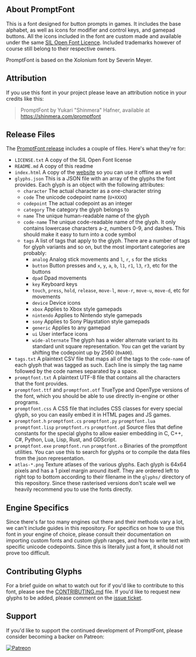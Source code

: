 ## About PromptFont
This is a font designed for button prompts in games. It includes the base alphabet, as well as icons for modifier and control keys, and gamepad buttons. All the icons included in the font are custom made and available under the same [SIL Open Font Licence](LICENSE.txt). Included trademarks however of course still belong to their respective owners.

PromptFont is based on the Xolonium font by Severin Meyer.

## Attribution
If you use this font in your project please leave an attribution notice in your credits like this:

> PromptFont by Yukari "Shinmera" Hafner, available at https://shinmera.com/promptfont

## Release Files
The [PromptFont release](https://shinmera.com/project/promptfont/archive/refs/heads/gh-pages.zip) includes a couple of files. Here's what they're for:

- ``LICENSE.txt``
  A copy of the SIL Open Font license
- ``README.md``
  A copy of this readme
- ``index.html``
  A copy of the [website](https://shinmera.com/docs/promptfont) so you can use it offline as well
- ``glyphs.json``
  This is a JSON file with an array of the glyphs the font provides. Each glyph is an object with the following attributes:
  - ``character`` The actual character as a one-character string
  - ``code`` The unicode codepoint name (``U+XXXX``)
  - ``codepoint`` The actual codepoint as an integer
  - ``category`` The category the glyph belongs to
  - ``name`` The unique human-readable name of the glyph
  - ``code-name`` The unique code-readable name of the glyph. It only contains lowercase characters a-z, numbers 0-9, and dashes. This should make it easy to turn into a code symbol
  - ``tags`` A list of tags that apply to the glyph. There are a number of tags for glyph variants and so on, but the most important categories are probably:
    - ``analog`` Analog stick movements and `l`, `r`, `s` for the sticks
    - ``button`` Button presses and `x`, `y`, `a`, `b`, `l1`, `r1`, `l3`, `r3`, etc for the buttons
    - ``dpad`` Dpad movements
    - ``key`` Keyboard keys
    - ``touch``, ``press``, ``hold``, ``release``, ``move-l``, ``move-r``, ``move-u``, ``move-d``, etc for movements
    - ``device`` Device icons
    - ``xbox`` Applies to Xbox style gamepads
    - ``nintendo`` Applies to Nintendo style gamepads
    - ``sony`` Applies to Sony Playstation style gamepads
    - ``generic`` Applies to any gamepad
    - ``ui`` User interface icons
    - ``wide-alternate`` The glyph has a wider alternate variant to its standard unit square representation. You can get the variant by shifting the codepoint up by 2560 (`0xA00`).
- ``tags.txt``
  A plaintext CSV file that maps all of the tags to the ``code-name`` of each glyph that was tagged as such. Each line is simply the tag name followed by the code names separated by a space.
- ``promptfont.txt``
  A plaintext UTF-8 file that contains all the characters that the font provides.
- ``promptfont.ttf`` and ``promptfont.otf``
  TrueType and OpenType versions of the font, which you should be able to use directly in-engine or other programs.
- ``promptfont.css``
  A CSS file that includes CSS classes for every special glyph, so you can easily embed it in HTML pages and JS games.
- ``promptfont.h`` ``promptfont.cs`` ``promptfont.py`` ``promptfont.lua`` ``promptfont.lisp`` ``promptfont.rs`` ``promptfont.gd``
  Source files that define constants for the special glyphs to allow easier embedding in C, C++, C#, Python, Lua, Lisp, Rust, and GDScript.
- ``promptfont.exe`` ``promptfont.run`` ``promptfont.o``
  Binaries of the promptfont utilities. You can use this to search for glyphs or to compile the data files from the json representation.
- ``atlas-*.png``
  Texture atlases of the various glyphs. Each glyph is 64x64 pixels and has a 1 pixel margin around itself. They are ordered left to right top to bottom according to their filename in the ``glyphs/`` directory of this repository. Since these rasterised versions don't scale well we heavily recommend you to use the fonts directly.

## Engine Specifics
Since there's far too many engines out there and their methods vary a lot, we can't include guides in this repository. For specifics on how to use this font in your engine of choice, please consult their documentation on importing custom fonts and custom glyph ranges, and how to write text with specific unicode codepoints. Since this is literally just a font, it should not prove too difficult.

## Contributing Glyphs
For a brief guide on what to watch out for if you'd like to contribute to this font, please see the [CONTRIBUTING.md](CONTRIBUTING.md) file. If you'd like to request new glyphs to be added, please comment on the [issue ticket]().

## Support
If you'd like to support the continued development of PromptFont, please consider becoming a backer on Patreon:

[![Patreon](https://filebox.tymoon.eu//file/TWpjeU9RPT0=)](https://patreon.com/shinmera)
